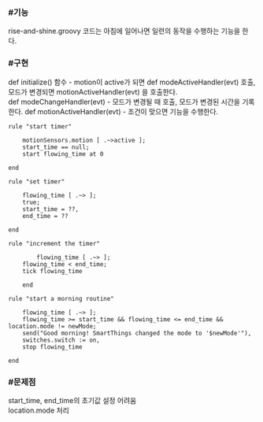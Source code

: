 <h3>#기능</h3>
rise-and-shine.groovy 코드는 아침에 일어나면 일련의 동작을 수행하는 기능을 한다.

<h3>#구현</h3>
def initialize() 함수 - motion이 active가 되면 def modeActiveHandler(evt) 호출, 모드가 변경되면  motionActiveHandler(evt) 을 호출한다.</br>
def modeChangeHandler(evt) - 모드가 변경될 때 호출, 모드가 변경된 시간을 기록한다.
def motionActiveHandler(evt) - 조건이 맞으면 기능을 수행한다.

```
rule "start timer"

	motionSensors.motion [ .~>active ];
	start_time == null;
	start flowing_time at 0

end

rule "set timer"

	flowing_time [ .~> ];
	true;
	start_time = ??,
	end_time = ??

end

rule "increment the timer"

        flowing_time [ .~> ];
	flowing_time < end_time;
	tick flowing_time

    end

rule "start a morning routine"

    flowing_time [ .~> ];
	flowing_time >= start_time && flowing_time <= end_time && location.mode != newMode;
	send("Good morning! SmartThings changed the mode to '$newMode'"),
	switches.switch := on,
	stop flowing_time

end
```

<h3>#문제점</h3>
start_time, end_time의 초기값 설정 어려움</br>
location.mode 처리

